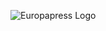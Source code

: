 <p align="center"><img src="https://upload.wikimedia.org/wikipedia/commons/6/62/Logo_Europa_Press.jpeg" style="float: left; margin-right: 10px;" alt="Europapress Logo" /></p>
